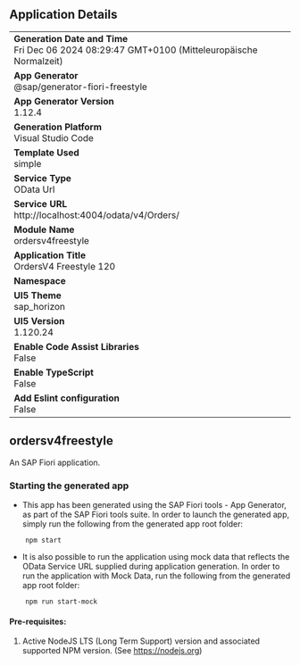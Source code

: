 ## Application Details
|               |
| ------------- |
|**Generation Date and Time**<br>Fri Dec 06 2024 08:29:47 GMT+0100 (Mitteleuropäische Normalzeit)|
|**App Generator**<br>@sap/generator-fiori-freestyle|
|**App Generator Version**<br>1.12.4|
|**Generation Platform**<br>Visual Studio Code|
|**Template Used**<br>simple|
|**Service Type**<br>OData Url|
|**Service URL**<br>http://localhost:4004/odata/v4/Orders/
|**Module Name**<br>ordersv4freestyle|
|**Application Title**<br>OrdersV4 Freestyle 120|
|**Namespace**<br>|
|**UI5 Theme**<br>sap_horizon|
|**UI5 Version**<br>1.120.24|
|**Enable Code Assist Libraries**<br>False|
|**Enable TypeScript**<br>False|
|**Add Eslint configuration**<br>False|

## ordersv4freestyle

An SAP Fiori application.

### Starting the generated app

-   This app has been generated using the SAP Fiori tools - App Generator, as part of the SAP Fiori tools suite.  In order to launch the generated app, simply run the following from the generated app root folder:

```
    npm start
```

- It is also possible to run the application using mock data that reflects the OData Service URL supplied during application generation.  In order to run the application with Mock Data, run the following from the generated app root folder:

```
    npm run start-mock
```

#### Pre-requisites:

1. Active NodeJS LTS (Long Term Support) version and associated supported NPM version.  (See https://nodejs.org)


